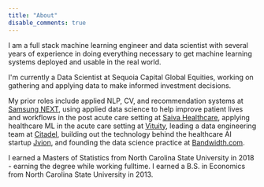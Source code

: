 ```yaml
---
title: "About"
disable_comments: true
---
```


I am a full stack machine learning engineer and data scientist with several years of experience in doing everything necessary to get machine learning systems deployed and usable in the real world. 

I'm currently a Data Scientist at Sequoia Capital Global Equities, working on gathering and applying data to make informed investment decisions.

My prior roles include applied NLP, CV, and recommendation systems at [Samsung NEXT](https://www.samsungnext.com/), using applied data science to help improve patient lives and workflows in the post acute care setting at [Saiva Healthcare](https://saivahc.com/), applying healthcare ML in the acute care setting at [Vituity](https://vituity.com), leading a data engineering team at [Citadel](https://www.citadel.com/), building out the technology behind the healthcare AI startup [Jvion](https://jvion.com/), and founding the data science practice at [Bandwidth.com](https://www.bandwidth.com/).

I earned a Masters of Statistics from North Carolina State University in 2018 - earning the degree while working fulltime. I earned a B.S. in Economics from North Carolina State University in 2013.
